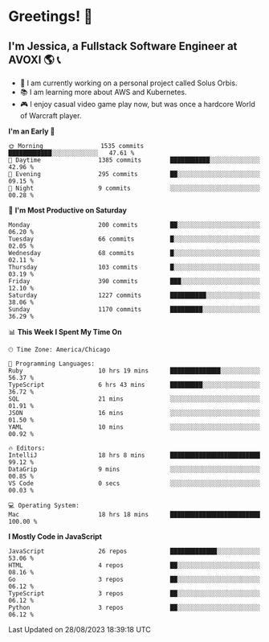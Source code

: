 # Greetings! 🧠

## I'm Jessica, a Fullstack Software Engineer at AVOXI 🌎 📞

- 🌟 I am currently working on a personal project called Solus Orbis.
- 📚 I am learning more about AWS and Kubernetes.
- 🎮 I enjoy casual video game play now, but was once a hardcore World of Warcraft player.

<!--START_SECTION:waka-->
**I'm an Early 🐤** 

```text
🌞 Morning                1535 commits        ████████████░░░░░░░░░░░░░   47.61 % 
🌆 Daytime                1385 commits        ███████████░░░░░░░░░░░░░░   42.96 % 
🌃 Evening                295 commits         ██░░░░░░░░░░░░░░░░░░░░░░░   09.15 % 
🌙 Night                  9 commits           ░░░░░░░░░░░░░░░░░░░░░░░░░   00.28 % 
```
📅 **I'm Most Productive on Saturday** 

```text
Monday                   200 commits         ██░░░░░░░░░░░░░░░░░░░░░░░   06.20 % 
Tuesday                  66 commits          █░░░░░░░░░░░░░░░░░░░░░░░░   02.05 % 
Wednesday                68 commits          █░░░░░░░░░░░░░░░░░░░░░░░░   02.11 % 
Thursday                 103 commits         █░░░░░░░░░░░░░░░░░░░░░░░░   03.19 % 
Friday                   390 commits         ███░░░░░░░░░░░░░░░░░░░░░░   12.10 % 
Saturday                 1227 commits        ██████████░░░░░░░░░░░░░░░   38.06 % 
Sunday                   1170 commits        █████████░░░░░░░░░░░░░░░░   36.29 % 
```


📊 **This Week I Spent My Time On** 

```text
🕑︎ Time Zone: America/Chicago

💬 Programming Languages: 
Ruby                     10 hrs 19 mins      ██████████████░░░░░░░░░░░   56.37 % 
TypeScript               6 hrs 43 mins       █████████░░░░░░░░░░░░░░░░   36.72 % 
SQL                      21 mins             ░░░░░░░░░░░░░░░░░░░░░░░░░   01.91 % 
JSON                     16 mins             ░░░░░░░░░░░░░░░░░░░░░░░░░   01.50 % 
YAML                     10 mins             ░░░░░░░░░░░░░░░░░░░░░░░░░   00.92 % 

🔥 Editors: 
IntelliJ                 18 hrs 8 mins       █████████████████████████   99.12 % 
DataGrip                 9 mins              ░░░░░░░░░░░░░░░░░░░░░░░░░   00.85 % 
VS Code                  0 secs              ░░░░░░░░░░░░░░░░░░░░░░░░░   00.03 % 

💻 Operating System: 
Mac                      18 hrs 18 mins      █████████████████████████   100.00 % 
```

**I Mostly Code in JavaScript** 

```text
JavaScript               26 repos            █████████████░░░░░░░░░░░░   53.06 % 
HTML                     4 repos             ██░░░░░░░░░░░░░░░░░░░░░░░   08.16 % 
Go                       3 repos             ██░░░░░░░░░░░░░░░░░░░░░░░   06.12 % 
TypeScript               3 repos             ██░░░░░░░░░░░░░░░░░░░░░░░   06.12 % 
Python                   3 repos             ██░░░░░░░░░░░░░░░░░░░░░░░   06.12 % 
```




 Last Updated on 28/08/2023 18:39:18 UTC
<!--END_SECTION:waka-->

<!--
**jessikuh/jessikuh** is a ✨ _special_ ✨ repository because its `README.md` (this file) appears on your GitHub profile.

Here are some ideas to get you started:

- 🔭 I’m currently working on ...
- 🌱 I’m currently learning ...
- 👯 I’m looking to collaborate on ...
- 🤔 I’m looking for help with ...
- 💬 Ask me about ...
- 📫 How to reach me: ...
- 😄 Pronouns: ...
- ⚡ Fun fact: ...
-->
